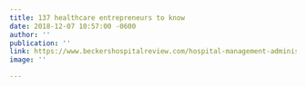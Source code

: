 ```yaml
---
title: 137 healthcare entrepreneurs to know
date: 2018-12-07 10:57:00 -0600
author: ''
publication: ''
link: https://www.beckershospitalreview.com/hospital-management-administration/112-healthcare-entrepreneurs-to-know.html
image: ''

---
```

